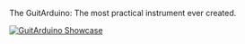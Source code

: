 The GuitArduino: The most practical instrument ever created.

[![GuitArduino Showcase](https://img.youtube.com/vi/eUVLMUnb-2s/0.jpg)](https://www.youtube.com/watch?v=eUVLMUnb-2s)
